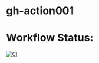 # gh-action001


# Workflow Status: 


[![CI](https://github.com/Shristi-Satvik/gh-action001/actions/workflows/action1.yml/badge.svg?branch=main)](https://github.com/Shristi-Satvik/gh-action001/actions/workflows/action1.yml)
